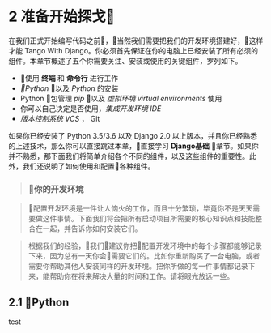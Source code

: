 # 2 准备开始探戈

在我们正式开始编写代码之前，当然我们需要把我们的开发环境搭建好，这样才能 Tango With Django。你必须首先保证在你的电脑上已经安装了所有必须的组件。本章节概述了五个你需要关注、安装或使用的关键组件，罗列如下。
- 使用 **终端** 和 **命令行** 进行工作
- *Python* 以及 *Python* 的安装
- Python 包管理 _pip_ 以及 _虚拟环境 virtual environments_ 使用
- 你可以自己决定是否使用，_集成开发环境 IDE_
- _版本控制系统 VCS_ ， Git

如果你已经安装了 Python 3.5/3.6 以及 Django 2.0 以上版本，并且你已经熟悉的上述技术，那么你可以直接跳过本章，直接学习 **Django基础** 章节。如果你并不熟悉，那下面我们将简单介绍各个不同的组件，以及这些组件的重要性。此外，我们还说明了如何使用和配置各种组件。

> ### 你的开发环境

> 配置开发环境是一件让人恼火的工作，而且十分繁琐，毕竟你不是天天需要做这件事情。下面我们将会把所有启动项目所需要的核心知识点和技能整合在一起，并告诉你如何安装它们。

> 根据我们的经验，我们建议你把配置开发环境中的每个步骤都能够记录下来，因为总有一天你会需要它们的。比如你重新购买了一台电脑，或者需要你帮助其他人安装同样的开发环境。把你所做的每一件事情都记录下来，能帮助你在将来解决大量的时间和工作。请将眼光放远一些。

## 2.1 Python
test



